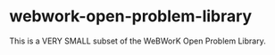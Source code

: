 webwork-open-problem-library
=============================

This is a VERY SMALL subset of the WeBWorK Open Problem Library.  

